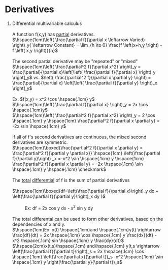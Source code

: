 # Derivatives
1. Differential multivariable calculus<br><br>
    A function f(x,y) has <ins>partial</ins> derivatives.<br>
        $\hspace{1cm}\left( \frac{\partial f}{\partial x \leftarrow Varied} \right)_y{ \leftarrow Constant}  = \lim_{h \to 0}  \frac{f \left(x+h,y \right) - f \left( x,y \right)}{h}$ <br>
        <br>
        The second partial derivative may be "repeated" or "mixed"<br>
        $\hspace{1cm}\left( \frac{\partial^2 f}{\partial x^2} \right)_y  = \frac{\partial}{\partial x}\left[\left( \frac{\partial f}{\partial x} \right)_y \right]_y$ vs. $\left( \frac{\partial^2 f}{\partial x \partial y} \right) =  \frac{\partial}{\partial x} \left[\left( \frac{\partial f}{\partial y} \right)_x \right]_y$ <br><br>
        Ex: $f(x,y) = x^2 \cos \hspace{.1cm} y$<br>
        $\hspace{1cm}\left( \frac{\partial f}{\partial x} \right)_y = 2x \cos \hspace{.1cm}y$ <br>
        $\hspace{1cm}\left( \frac{\partial^2 f}{\partial x^2} \right)_y = 2 \cos \hspace{.1cm} y \hspace{1cm} \frac{\partial^2 f}{\partial x \partial y} = -2x \sin \hspace{.1cm} y$ <br><br>
        If all of f's second derivatives are continuous, the mixed second derivatives are symmetric. <br>
            $\hspace{1cm}\boxed{\frac{\partial^2 f}{\partial x \partial y} = \frac{\partial^2 f}{\partial y \partial x}}  \hspace{1cm}  \left(\frac{\partial f}{\partial y}\right) _x =-x^2 \sin \hspace{.1cm} y \hspace{1cm} \frac{\partial^2 f}{\partial x \partial y} = -2x \hspace{.1cm} \sin \hspace{.1cm} y \hspace{.1cm} \checkmark$<br><br>
            The <ins>total</ins> <ins>differential</ins> of f is the sum of partial derivatives<br><br>
            $\hspace{1cm}\boxed{df=\left(\frac{\partial f}{\partial x}\right)_y dx + \left(\frac{\partial f}{\partial y}\right)_x dy }$<br><br>
            $\hspace{1cm}$ Ex: df = 2x cos y dx - $x^2$ sin y dy<br><br>
            The total differental can be used to form other derivatives, based on the dependencies of x and y.<br>
            $\hspace{1cm}Ex: x(t) \hspace{.1cm}and \hspace{.1cm}y(t) \rightarrow \frac{df}{dt} = 2x \hspace{.1cm} \cos \hspace{.1cm} y \frac{dx}{dt} - x^2 \hspace{.1cm} sin \hspace{.1cm} y \frac{dy}{dt}$<br>
            $\hspace{2cm}x(t,s)\hspace{.1cm} and\hspace{.1cm} y(t,s \rightarrow \left(\frac{\partial f}{\partial t}\right)_s = 2x \hspace{.1cm} \cos \hspace{.1cm} \left(\frac{\partial x}{\partial t})_s -x^2 \hspace{.1cm} \sin \hspace{.1cm} y \right(\frac{\partial y}{\partial t})_s$

